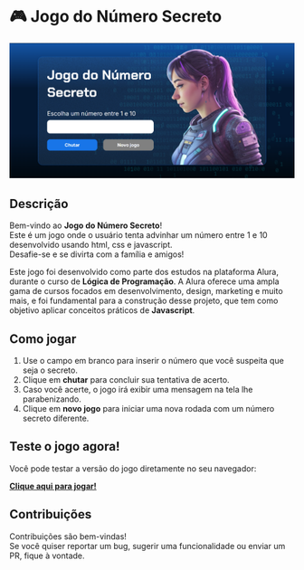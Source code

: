# 🎮 Jogo do Número Secreto
![Logo do projeto](img/mockup_projeto.png)
## Descrição

Bem-vindo ao **Jogo do Número Secreto**!  
Este é um jogo onde o usuário tenta advinhar um número entre 1 e 10 desenvolvido usando html, css e javascript.  
Desafie-se e se divirta com a família e amigos!

Este jogo foi desenvolvido como parte dos estudos na plataforma Alura, durante o curso de **Lógica de Programação**.
A Alura oferece uma ampla gama de cursos focados em desenvolvimento, design, marketing e muito mais, e foi fundamental para a construção desse projeto, que tem como objetivo aplicar conceitos práticos de **Javascript**.

## Como jogar

1. Use o campo em branco para inserir o número que você suspeita que seja o secreto.
2. Clique em **chutar** para concluir sua tentativa de acerto.
3. Caso você acerte, o jogo irá exibir uma mensagem na tela lhe parabenizando.
4. Clique em **novo jogo** para iniciar uma nova rodada com um número secreto diferente.

## Teste o jogo agora!

Você pode testar a versão do jogo diretamente no seu navegador:

[**Clique aqui para jogar!**](https://jogo-do-numero-secreto-sigma-two.vercel.app/)


## Contribuições

Contribuições são bem-vindas!  
Se você quiser reportar um bug, sugerir uma funcionalidade ou enviar um PR, fique à vontade.
